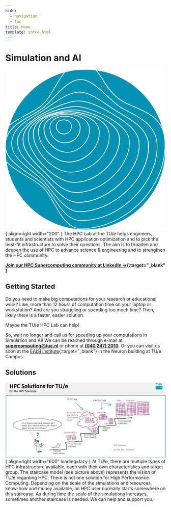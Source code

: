 ```yaml
---
hide:
  - navigation
  - toc
title: Home
template: intro.html
---
```


# Simulation and AI
![Image title](images/hpc-logo.webp){ align=right width="200" }
The HPC Lab at the TU/e helps engineers, students and scientists with HPC application optimization and to pick the best-fit infrastructure to solve their questions. The aim is to broaden and deepen the use of HPC to advance science & engineering and to strengthen the HPC community.

**[Join our HPC Supercomputing community at LinkedIn →](https://www.linkedin.com/in/supercomputing/){:target="_blank" }**

## Getting Started
Do you need to make big computations for your research or educational work? Like, more than 12 hours of computation time on your laptop or workstation? And are you struggling or spending too much time? Then, likely there is a faster, easier solution.

Maybe the TU/e HPC Lab can help!

So, wait no longer and call us for speeding up your computations in Simulation and AI! We can be reached through e-mail at **[supercomputing@tue.nl](mailto:supercomputing@tue.nl)** or phone at **[(040 247) 2010](tel:+31402472010)**. Or you can visit us soon at the [EAISI institute](https://www.tue.nl/en/research/institutes/eindhoven-artificial-intelligence-systems-institute){:target="_blank"} in the Neuron building at TU/e Campus.

## Solutions
![The Solutions Staircase](images/solution_staircase.png){ align=right width="600" loading=lazy }
At TU/e, there are multiple types of HPC infrastructure available, each with their own characteristics and target group.
The staircase model (see picture above) represents the vision of TU/e regarding HPC. There is not one solution for High Performance Computing. Depending on the scale of the simulations and resources, know-how and money available, an HPC user normally starts somewhere on this staircase. As during time the scale of the simulations increases, sometimes another staircase is needed. We can help and support you.

